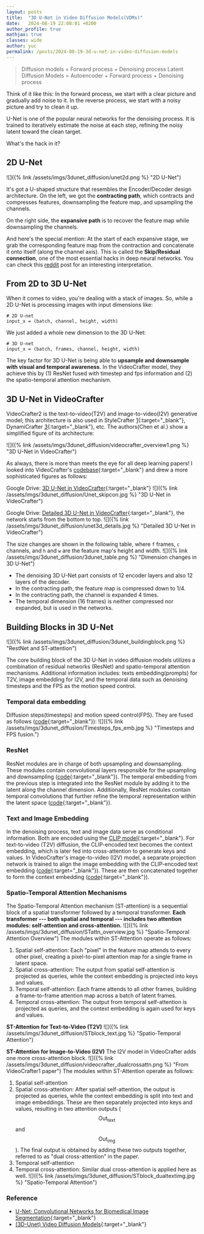 ```yaml
---
layout: posts
title:  "3D U-Net in Video Diffusion Models(VDMs)"
date:   2024-08-19 22:08:01 +0200
author_profile: true
mathjax: true
classes: wide
author: yuc
permalink: /posts/2024-08-19-3d-u-net-in-video-diffusion-models
---
```


> Diffusion models = Forward process + Denoising process
> Latent Diffusion Models = Autoencoder + Forward process + Denoising process

Think of it like this: In the forward process, we start with a clear picture and gradually add noise to it. In the reverse process, we start with a noisy picture and try to clean it up.

U-Net is one of the popular neural networks for the denoising process. It is trained to iteratively estimate the noise at each step, refining the noisy latent toward the clean target.

What's the hack in it?


## 2D U-Net
![]({% link /assets/imgs/3dunet_diffusion/unet2d.png %} "2D U-Net")

It's got a U-shaped structure that resembles the Encoder/Decoder design architecture. On the left, we got the **contracting path**, which contracts and compresses features, downsampling the feature map, and upsampling the channels.

On the right side, the **expansive path** is to recover the feature map while downsampling the channels.

And here's the special mention: At the start of each expansive stage, we grab the corresponding feature map from the contraction and concatenate it onto itself (along the channel axis). This is called the **Skip/Residual connection**, one of the most essential hacks in deep neural networks. You can check this [reddit](https://www.reddit.com/r/learnmachinelearning/comments/x0q39m/comment/im9czaj/?utm_source=share&utm_medium=web3x&utm_name=web3xcss&utm_term=1&utm_content=share_button) post for an interesting interpretation.


<!-- |              |  f |     c     |    h   |    w   |                  |  f |      c     |    h   |    w   |              |
|:------------:|:--:|:---------:|:------:|:------:|:----------------:|:--:|:----------:|:------:|:------:|:------------:|
|   Encoder-0  | 16 |   4->320   |   40   |   64   | --Concate on c-> | 16 |  640->320  |   40   |   64   |  Decoder-11  |
|   Encoder-1  | 16 |    320    |   40   |   64   | --Concate on c-> | 16 |  640->320  |   40   |   64   |  Decoder-10  |
|   Encoder-2  | 16 |    320    |   40   |   64   | --Concate on c-> | 16 |  960->320  |   40   |   64   |   Decoder-9  |
|   Encoder-3  | 16 |    320    | 40->20 | 64->32 | --Concate on c-> | 16 |  960->640  | 20->40 | 32->64 |   Decoder-8  |
|   Encoder-4  | 16 |  320->640 |   20   |   32   | --Concate on c-> | 16 |  1280->640 |   20   |   32   |   Decoder-7  |
|   Encoder-5  | 16 |    640    |   20   |   32   | --Concate on c-> | 16 |  1920->640 |   20   |   32   |   Decoder-6  |
|   Encoder-6  | 16 |    640    | 20->10 | 32->16 | --Concate on c-> | 16 | 2560->1280 | 10->20 | 16->32 |   Decoder-5  |
|   Encoder-7  | 16 | 640->1280 |   10   |   16   | --Concate on c-> | 16 | 2560->1280 |   10   |   16   |   Decoder-4  |
|   Encoder-8  | 16 |    1280   |   10   |   16   | --Concate on c-> | 16 | 2560->1280 |   10   |   16   |   Decoder-3  |
|   Encoder-9  | 16 |    1280   |  10->5 |  16->8 | --Concate on c-> | 16 | 2560->1280 |  5->10 |  8->16 |   Decoder-2  |
|  Encoder-10  | 16 |    1280   |    5   |    8   | --Concate on c-> | 16 | 2560->1280 |    5   |    8   |   Decoder-1  |
|  Encoder-11  | 16 |    1280   |    5   |    8   | --Concate on c-> | 16 | 2560->1280 |    5   |    8   |   Decoder-0  |
| Middle Block | 16 |    1280   |    5   |    8   | No Concatenation | 16 |    1280    |    5   |    8   | Middle Block |-->


## From 2D to 3D U-Net

When it comes to video, you're dealing with a stack of images. So, while a 2D U-Net is processing images with input dimensions like:
```
# 2D U-net
input_x = (batch, channel, height, width)
```
We just added a whole new dimension to the 3D U-Net:
```
# 3D U-net
input_x = (batch, frames, channel, height, width)
```
The key factor for 3D U-Net is being able to **upsample and downsample with visual and temporal awareness**. In the VideoCrafter model, they achieve this by (1) ResNet fused with timestep and fps information and (2) the spatio-temporal attention mechanism.


## 3D U-Net in VideoCrafter
VideoCrafter2 is the text-to-video(T2V) and image-to-video(I2V) generative model; this architecture is also used in StyleCrafter [1](https://arxiv.org/abs/2312.00330){:target="_blank"}, DynamiCrafter [3](https://arxiv.org/abs/2310.12190){:target="_blank"}, etc. The authors(Chen et al.) show a simplified figure of its architecture:

![]({% link /assets/imgs/3dunet_diffusion/videocrafter_overview1.png %} "3D U-Net in VideoCrafter")

As always, there is more than meets the eye for all deep learning papers! I looked into VideoCrafter's [codebase](https://github.com/AILab-CVC/VideoCrafter){:target="_blank"} and drew a more sophisticated figures as follows:

Google Drive: [3D U-Net in VideoCrafter](https://drive.google.com/file/d/1DUwz0NqpvYYC1DO5IQSItORpL2nW-G5C/view?usp=drive_link){:target="_blank"}
![]({% link /assets/imgs/3dunet_diffusion/Unet_skipcon.jpg %} "3D U-Net in VideoCrafter")

Google Drive: [Detailed 3D U-Net in VideoCrafter](https://drive.google.com/file/d/1d9w8vV4qXRoMuf3Ypu-WZZTwx0RNnmzx/view?usp=drive_link){:target="_blank"}, the network starts from the bottom to top.
![]({% link /assets/imgs/3dunet_diffusion/unet3d_details.jpg %} "Detailed 3D U-Net in VideoCrafter")

The size changes are shown in the following table, where `f` frames, `c` channels, and `h` and `w` are the feature map's height and width.
![]({% link /assets/imgs/3dunet_diffusion/3dunet_table.png %} "Dimension changes in 3D U-Net")

- The denoising 3D U-Net part consists of 12 encoder layers and also 12 layers of the decoder. 
- In the contracting path, the feature map is compressed down to 1/4.
- In the contracting path, the channel is expanded 4 times. 
- The temporal dimension (16 frames) is neither compressed nor expanded, but is used in the networks.


## Building Blocks in 3D U-Net
![]({% link /assets/imgs/3dunet_diffusion/3dunet_buildingblock.png %} "RestNet and ST-attention")

The core building block of the 3D U-Net in video diffusion models utilizes a combination of residual networks (ResNet) and spatio-temporal attention mechanisms. Additional information includes: texts embedding(prompts) for T2V, image embedding for I2V, and the temporal data such as denoising timesteps and the FPS as the motion speed control.

### Temporal data embedding
Diffusion steps(timesteps) and motion speed control(FPS). They are fused as follows ([code](https://github.com/AILab-CVC/VideoCrafter/blob/11bcd76fc62fb98b9715b994afe45b4fa081120c/lvdm/models/utils_diffusion.py#L8){:target="_blank"}):
![]({% link /assets/imgs/3dunet_diffusion/Timesteps_fps_emb.jpg %} "Timesteps and FPS fusion.")

### ResNet
ResNet modules are in charge of both upsampling and downsampling. These modules contain convolutional layers responsible for the upsampling and downsampling ([code](https://github.com/AILab-CVC/VideoCrafter/blob/11bcd76fc62fb98b9715b994afe45b4fa081120c/lvdm/basics.py#L36){:target="_blank"}). The temporal embedding from the previous step is integrated into the ResNet module by adding it to the latent along the channel dimension. Additionally, ResNet modules contain temporal convolutions that further refine the temporal representation within the latent space ([code](https://github.com/AILab-CVC/VideoCrafter/blob/11bcd76fc62fb98b9715b994afe45b4fa081120c/lvdm/modules/networks/openaimodel3d.py#L230){:target="_blank"}).


### Text and Image Embedding
In the denoising process, text and image data serve as conditional information. Both are encoded using the [CLIP model](https://huggingface.co/docs/transformers/en/model_doc/clip){:target="_blank"}. For text-to-video (T2V) diffusion, the CLIP-encoded text becomes the context embedding, which is later fed into cross-attention to generate keys and values. In VideoCrafter's image-to-video (I2V) model, a separate projection network is trained to align the image embedding with the CLIP-encoded text embedding ([code](https://github.com/AILab-CVC/VideoCrafter/blob/11bcd76fc62fb98b9715b994afe45b4fa081120c/lvdm/models/ddpm3d.py#L692){:target="_blank"}). These are then concatenated together to form the context embedding ([code](https://github.com/AILab-CVC/VideoCrafter/blob/11bcd76fc62fb98b9715b994afe45b4fa081120c/scripts/evaluation/funcs.py#L34){:target="_blank"}).


### Spatio-Temporal Attention Mechanisms
The Spatio-Temporal Attention mechanism (ST-attention) is a sequential block of a spatial transformer followed by a temporal transformer. **Each transformer --- both spatial and temporal --- includes two attention modules: self-attention and cross-attention.**
![]({% link /assets/imgs/3dunet_diffusion/STattn_overview.jpg %} "Spatio-Temporal Attention Overview")
The modules within ST-Attention operate as follows:
1. Spatial self-attention: Each "pixel" in the feature map attends to every other pixel, creating a pixel-to-pixel attention map for a single frame in latent space.
2. Spatial cross-attention: The output from spatial self-attention is projected as queries, while the context embedding is projected into keys and values.
3. Temporal self-attention: Each frame attends to all other frames, building a frame-to-frame attention map across a batch of latent frames.
4. Temporal cross-attention: The output from temporal self-attention is projected as queries, and the context embedding is again used for keys and values.

**ST-Attention for Text-to-Video (T2V)**
![]({% link /assets/imgs/3dunet_diffusion/STblock_text.jpg %} "Spatio-Temporal Attention")

**ST-Attention for Image-to-Video (I2V)**
The I2V model in VideoCrafter adds one more cross-attention block.
![]({% link /assets/imgs/3dunet_diffusion/videocrafter_dualcrossattn.png %} "From VideoCrafter1 paper")
The modules within ST-Attention operate as follows:
1. Spatial self-attention
2. Spatial cross-attention: After spatial self-attention, the output is projected as queries, while the context embedding is split into text and image embeddings. These are then separately projected into keys and values, resulting in two attention outputs ($$\text{Out}_{\text{text}}$$ and $$\text{Out}_{\text{img}}$$). The final output is obtained by adding these two outputs together, referred to as "dual cross-attention" in the paper.
3. Temporal self-attention
4. Temporal cross-attention: Similar dual cross-attention is applied here as well. 
![]({% link /assets/imgs/3dunet_diffusion/STblock_dualtextimg.jpg %} "Spatio-Temporal Attention")


### Reference
- [U-Net: Convolutional Networks for Biomedical Image Segmentation](https://arxiv.org/abs/1505.04597){:target="_blank"}
- [(3D-Unet) Video Diffusion Models](https://arxiv.org/abs/2204.03458){:target="_blank"}

<!-- <script src="https://gist.github.com/ycmove/8a9714ea1ccd03b81e95ce2d81563efc.js"></script> -->